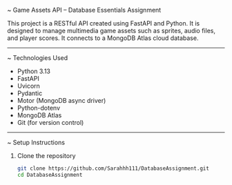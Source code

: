 ~ Game Assets API – Database Essentials Assignment

This project is a RESTful API created using FastAPI and Python. It is designed to manage multimedia game assets such as sprites, audio files, and player scores. It connects to a MongoDB Atlas cloud database.

---

~ Technologies Used

- Python 3.13
- FastAPI
- Uvicorn
- Pydantic
- Motor (MongoDB async driver)
- Python-dotenv
- MongoDB Atlas
- Git (for version control)

---

~ Setup Instructions

1. Clone the repository
   ```bash
   git clone https://github.com/Sarahhh111/DatabaseAssignment.git
   cd DatabaseAssignment
